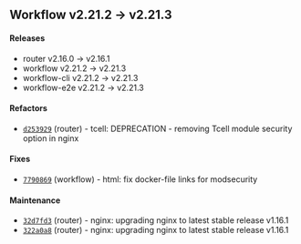 ## Workflow v2.21.2 -> v2.21.3

#### Releases

- router v2.16.0 -> v2.16.1
- workflow v2.21.2 -> v2.21.3
- workflow-cli v2.21.2 -> v2.21.3
- workflow-e2e v2.21.2 -> v2.21.3

#### Refactors

- [`d253929`](https://github.com/teamhephy/router/commit/d253929ac61764cb1f02b843355b23c565ffe0b0) (router) - tcell: DEPRECATION - removing Tcell module security option in nginx

#### Fixes

- [`7790869`](https://github.com/teamhephy/workflow/commit/77908694f7be7f04fc89a3e4c9572799f769be93) (workflow) - html: fix docker-file links for modsecurity

#### Maintenance

- [`32d7fd3`](https://github.com/teamhephy/router/commit/32d7fd353b213db6216e9984fd01c06bb2771a44) (router) - nginx: upgrading nginx to latest stable release v1.16.1
- [`322a0a8`](https://github.com/teamhephy/router/commit/322a0a81e5b0a4e6cba8eae502bdf21facad985a) (router) - nginx: upgrading nginx to latest stable release v1.16.1
